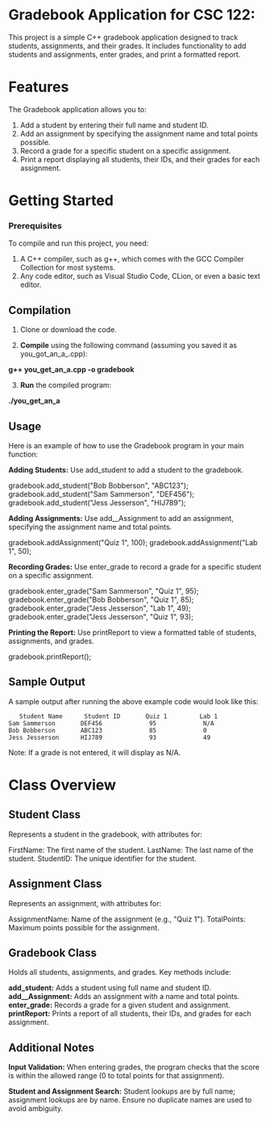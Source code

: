 # Gradebook Application for CSC 122:

This project is a simple C++ gradebook application designed to track students, assignments, and their grades. It includes functionality to add students and assignments, enter grades, and print a formatted report.


# Features
The Gradebook application allows you to:

1. Add a student by entering their full name and student ID.
2. Add an assignment by specifying the assignment name and total points possible.
3. Record a grade for a specific student on a specific assignment.
4. Print a report displaying all students, their IDs, and their grades for each assignment.


# Getting Started
### Prerequisites

To compile and run this project, you need:

1. A C++ compiler, such as g++, which comes with the GCC Compiler Collection for most systems.
2. Any code editor, such as Visual Studio Code, CLion, or even a basic text editor.

## Compilation
1. Clone or download the code.

2. **Compile** using the following command (assuming you saved it as you_got_an_a_.cpp):

**g++ you_get_an_a.cpp -o gradebook**

3. **Run** the compiled program:

**./you_get_an_a**


## Usage
Here is an example of how to use the Gradebook program in your main function:

**Adding Students:** Use add_student to add a student to the gradebook.

gradebook.add_student("Bob Bobberson", "ABC123");
gradebook.add_student("Sam Sammerson", "DEF456");
gradebook.add_student("Jess Jesserson", "HIJ789");


**Adding Assignments:** Use add__Assignment to add an assignment, specifying the assignment name and total points.

gradebook.addAssignment("Quiz 1", 100);
gradebook.addAssignment("Lab 1", 50);


**Recording Grades:** Use enter_grade to record a grade for a specific student on a specific assignment.

gradebook.enter_grade("Sam Sammerson", "Quiz 1", 95);
gradebook.enter_grade("Bob Bobberson", "Quiz 1", 85);
gradebook.enter_grade("Jess Jesserson", "Lab 1", 49);
gradebook.enter_grade("Jess Jesserson", "Quiz 1", 93);


**Printing the Report:** Use printReport to view a formatted table of students, assignments, and grades.

gradebook.printReport();

## Sample Output
A sample output after running the above example code would look like this:

       Student Name      Student ID       Quiz 1         Lab 1    
    Sam Sammerson       DEF456             95             N/A    
    Bob Bobberson       ABC123             85             0      
    Jess Jesserson      HIJ789             93             49     
Note: If a grade is not entered, it will display as N/A.


# Class Overview

## Student Class
Represents a student in the gradebook, with attributes for:

FirstName: The first name of the student.
LastName: The last name of the student.
StudentID: The unique identifier for the student.

## Assignment Class
Represents an assignment, with attributes for:

AssignmentName: Name of the assignment (e.g., "Quiz 1").
TotalPoints: Maximum points possible for the assignment.

## Gradebook Class
Holds all students, assignments, and grades. Key methods include:

**add_student:** Adds a student using full name and student ID.
**add__Assignment:** Adds an assignment with a name and total points.
**enter_grade:** Records a grade for a given student and assignment.
**printReport:** Prints a report of all students, their IDs, and grades for each assignment.


## Additional Notes
**Input Validation:** When entering grades, the program checks that the score is within the allowed range (0 to total points for that assignment).

**Student and Assignment Search:** Student lookups are by full name; assignment lookups are by name. Ensure no duplicate names are used to avoid ambiguity.
